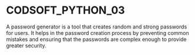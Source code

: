 # CODSOFT_PYTHON_03
A password generator is a tool that creates random and strong passwords for users. It helps in the password creation process by preventing common mistakes and ensuring that the passwords are complex enough to provide greater security.

